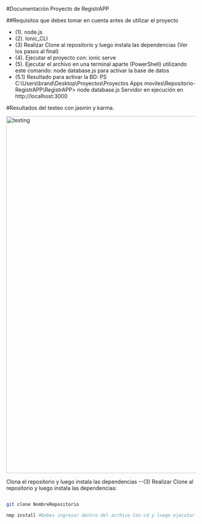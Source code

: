 #Documentación Proyecto de RegistrAPP

##Requisitos que debes tomar en cuenta antes de utilizar el proyecto

- (1). node.js 
- (2). Ionic_CLI
- (3)  Realizar Clone al repositorio y luego instala las dependencias (Ver los pasos al final)
- (4). Ejecutar el proyecto con: ionic serve
- (5). Ejecutar el archivo en una terminal aparte (PowerShell) utilizando este comando: node database.js para activar la base de datos
- (5.1) Resultado para activar la BD: PS C:\Users\brand\Desktop\Proyectos\Proyectos Apps moviles\Repositorio-RegistrAPP\RegistrAPP> node database.js
                                          Servidor en ejecución en http://localhost:3000




#Resultados del testeo con jasmin y karma.

<img width="947" alt="testing" src="https://github.com/user-attachments/assets/76b0ad6d-300d-41bd-88ac-1485dd3ac2ba">

Clona el repositorio y luego instala las dependencias
--(3) Realizar Clone al repositorio y luego instala las dependencias: 
```bash

git clone NombreRepositorio 

nmp install #Debes ingresar dentro del acrhivo Con cd y luego ejecutar el codigo```


